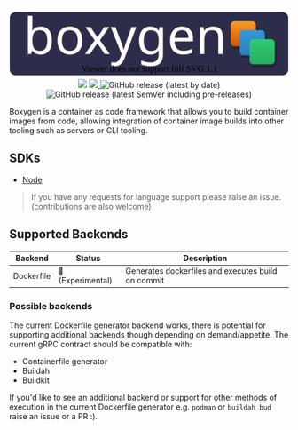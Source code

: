 <div align="center">
	<img src="./assets/boxygen-logo.svg" alt="boxygen logo">
	<br/>
	<a href="https://hub.docker.com/r/nitrictech/boxygen-dockerfile"><img src="https://img.shields.io/docker/pulls/nitrictech/boxygen-dockerfile"/></a>
	<a href="https://codecov.io/gh/nitrictech/boxygen">
  <img src="https://codecov.io/gh/nitrictech/boxygen/branch/develop/graph/badge.svg?token=10BXB76WDM"/>
	</a>
	<img alt="GitHub release (latest by date)" src="https://img.shields.io/github/v/release/nitrictech/boxygen">
	<img alt="GitHub release (latest SemVer including pre-releases)" src="https://img.shields.io/github/v/release/nitrictech/boxygen?include_prereleases&label=RC%20release">
</div>

Boxygen is a container as code framework that allows you to build container images from code, allowing integration of container image builds into other tooling such as servers or CLI tooling.

## SDKs

 - [Node](https://github.com/nitrictech/boxygen-node)

> If you have any requests for language support please raise an issue. (contributions are also welcome)

## Supported Backends

| Backend    | Status            | Description                                        |
| ---------- | ----------------- | -------------------------------------------------- |
| Dockerfile | 🧪 (Experimental) | Generates dockerfiles and executes build on commit |

### Possible backends

The current Dockerfile generator backend works, there is potential for supporting additional backends though depending on demand/appetite. The current gRPC contract should be compatible with:

- Containerfile generator
- Buildah
- Buildkit

If you'd like to see an additional backend or support for other methods of execution in the current Dockerfile generator e.g. `podman` or `buildah bud` raise an issue or a PR :).
